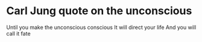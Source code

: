 # Carl Jung quote on the unconscious

Until you make the unconscious conscious
It will direct your life
And you will call it fate